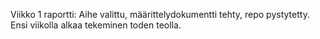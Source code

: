 Viikko 1 raportti:
Aihe valittu, määrittelydokumentti tehty, repo pystytetty.
Ensi viikolla alkaa tekeminen toden teolla.
